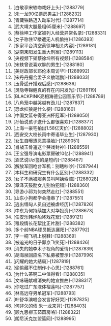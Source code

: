 
1. [白敬亭宋轶吻戏好上头]-[1288779]
1. [朱一龙90亿票房男主]-[1288232]
1. [青藏铁路迈入动车时代]-[1287714]
1. [武大靖大腿最粗65厘米]-[1288697]
1. [蔡徐坤工作室被列入经营异常名录]-[1288331]
1. [女子称住17楼遭无人机偷拍]-[1286393]
1. [多家平台清空蔡徐坤相关内容]-[1289181]
1. [湖南耒阳发生重大刑案]-[1289113]
1. [央视频下架蔡徐坤所有视频]-[1288584]
1. [宋轶曾说喜欢胖的男生]-[1288180]
1. [美财政部长耶伦本周访华]-[1288992]
1. [宋丹丹撮合孟子义敖瑞鹏]-[1288033]
1. [玉骨遥开播观后感]-[1288636]
1. [灵隐寺锦鲤真的有在闪闪发光]-[1289119]
1. [BLACKPINK亮相海德公园音乐节]-[1288789]
1. [八角笼中越哭越有劲儿]-[1287837]
1. [恐龙扛狼是什么梗]-[1288160]
1. [中国女篮夺得亚洲杯冠军]-[1288050]
1. [孙怡说孩子送什么都很喜欢]-[1288377]
1. [上海一豪宅拍出1.58亿天价]-[1288802]
1. [西安交大校长雨中寄语毕业生]-[1287930]
1. [女生自曝遭恶意换脸]-[1289051]
1. [肖战玉骨遥这个哭戏封神]-[1288559]
1. [王宝强导演电影票房破10亿]-[1288941]
1. [涵艺说Uzi签的是短约]-[1288467]
1. [解放军回呛台军机：别瞎吵吵]-[1287944]
1. [本科生和研究生有什么区别]-[1288332]
1. [女子不满被服务员叫阿姨索赔]-[1288028]
1. [章泽天鼓励女儿别怕犯错]-[1288360]
1. [导游小祁为何突然走红]-[1288551]
1. [山东小狗都学会撸串了]-[1287551]
1. [逃出缅甸人员自述被虐经历]-[1287826]
1. [中东为何持续加大对华投资]-[1288673]
1. [任安乐韩烨船咚戏花絮]-[1289121]
1. [稚段情长花絮比正片甜]-[1288382]
1. [多个前NBA球员抵达襄阳]-[1287792]
1. [李一桐飞机上脱鞋]-[1288369]
1. [被追光的日子郭京飞笑死]-[1288426]
1. [消失的她李木子视角的爱情]-[1287839]
1. [胡海泉回应名下私募被警示]-[1287996]
1. [闪耀的她大结局]-[1287819]
1. [偷偷藏不住制作小心思]-[1288761]
1. [为什么茶啊二中值得看]-[1288035]
1. [文咏珊献唱消失的她宣推曲]-[1288317]
1. [你吃过广东液体榴莲吗]-[1287757]
1. [林高远夺男单冠军]-[1288793]
1. [叶舒华演唱会发言好好哭]-[1287825]
1. [何非欠的债 朱一龙来背]-[1288403]
1. [顾九思柳玉茹圆房咯]-[1288322]
1. [朗尼沃克加盟篮网]-[1288995]